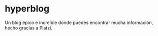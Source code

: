 # hyperblog
Un blog épico e increíble donde puedes encontrar mucha información, hecho gracias a Platzi.
